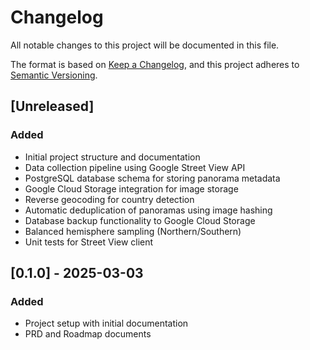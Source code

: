 # Changelog

All notable changes to this project will be documented in this file.

The format is based on [Keep a Changelog](https://keepachangelog.com/en/1.0.0/),
and this project adheres to [Semantic Versioning](https://semver.org/spec/v2.0.0.html).

## [Unreleased]

### Added
- Initial project structure and documentation
- Data collection pipeline using Google Street View API
- PostgreSQL database schema for storing panorama metadata
- Google Cloud Storage integration for image storage
- Reverse geocoding for country detection
- Automatic deduplication of panoramas using image hashing
- Database backup functionality to Google Cloud Storage
- Balanced hemisphere sampling (Northern/Southern)
- Unit tests for Street View client

## [0.1.0] - 2025-03-03

### Added
- Project setup with initial documentation
- PRD and Roadmap documents